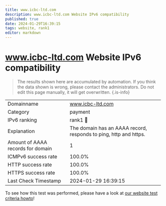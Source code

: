 ```yaml
---
title: www.icbc-ltd.com
description: www.icbc-ltd.com Website IPv6 compatibility
published: true
date: 2024-01-29T16:39:15
tags: website, rank1
editor: markdown
---
```


# www.icbc-ltd.com Website IPv6 compatibility

> The results shown here are accumulated by automation. If you think the data shown is wrong, please contact the administrators. 
> Do not edit this page manually, it will get overwritten.
{.is-info}


|   |   |
| - | - |
| Domainname | www.icbc-ltd.com
| Category | payment |
| IPv6 ranking | rank1 :1st_place_medal: |
| Explanation | The domain has an AAAA record, responds to ping, http and https. |
| Amount of AAAA records for domain | 1 |
| ICMPv6 success rate | 100.0%|
| HTTP success rate | 100.0% |
| HTTPS success rate | 100.0% |
| Last Check Timestamp | 2024-01-29 16:39:15 |

To see how this test was performed, please have a look at [our website test criteria howto](/howto/testcriteria/website)!

